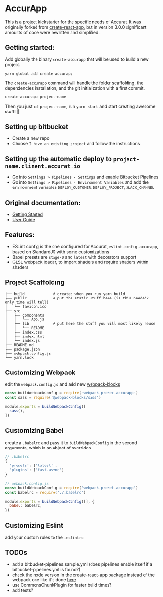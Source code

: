# AccurApp
This is a project kickstarter for the specific needs of Accurat.
It was originally forked from [create-react-app](https://github.com/facebookincubator/create-react-app/),
but in version 3.0.0 significant amounts of code were rewritten and simplified.

## Getting started:
Add globally the binary `create-accurapp` that will be used to build a new project.
```sh
yarn global add create-accurapp
```

The `create-accurapp` command will handle the folder scaffolding, the dependencies installation, and the git initialization with a first commit.
```sh
create-accurapp project-name
```

Then you just `cd project-name`, run `yarn start` and start creating awesome stuff! 🎉

## Setting up bitbucket
- Create a new repo
- Choose `I have an existing project` and follow the instructions

## Setting up the automatic deploy to `project-name.clinent.accurat.io`
- Go into `Settings > Pipelines - Settings` and enable Bitbucket Pipelines
- Go into `Settings > Pipelines - Environment Variables` and add the environment variables `DEPLOY_CUSTOMER`, `DEPLOY_PROJECT`, `SLACK_CHANNEL`

## Original documentation:
- [Getting Started](https://github.com/facebookincubator/create-react-app/#getting-started)
- [User Guide](https://github.com/facebookincubator/create-react-app/blob/master/packages/react-scripts/template/README.md)

## Features:
- ESLint config is the one configured for Accurat, `eslint-config-accurapp`, based on StandardJS with some customizations
- Babel presets are `stage-0` and `latest` with decorators support
- GLSL webpack loader, to import shaders and require shaders within shaders

## Project Scaffolding
```
├── build             # created when you run yarn build
├── public            # put the static stuff here (is this needed? only time will tell)
│   └── favicon.ico
├── src
│   ├── components
│   │   └── App.js
│   ├── lib           # put here the stuff you will most likely reuse
│   │   └── README
│   ├── index.css
│   ├── index.html
│   └── index.js
├── README.md
├── package.json
├── webpack.config.js
└── yarn.lock
```

## Customizing Webpack
edit the `webpack.config.js` and add new [webpack-blocks](https://github.com/andywer/webpack-blocks)
```js
const buildWebpackConfig = require('webpack-preset-accurapp')
const sass = require('@webpack-blocks/sass')

module.exports = buildWebpackConfig([
  sass(),
])
```

## Customizing Babel
create a `.babelrc` and pass it to `buildWebpackConfig` in the second arguments, which is an object of overrides
```js
// .babelrc
{
  'presets': ['latest'],
  'plugins': ['fast-async']
}

// webpack.config.js
const buildWebpackConfig = require('webpack-preset-accurapp')
const babelrc = require('./.babelrc')

module.exports = buildWebpackConfig([], {
  babel: babelrc,
})
```

## Customizing Eslint
add your custom rules to the `.eslintrc`


## TODOs
- add a bitbucket-pipelines.sample.yml (does pipelines enable itself if a bitbucket-pipelines.yml is found?)
- check the node version in the create-react-app package instead of the webpack one like it's done [here](https://github.com/facebookincubator/create-react-app/blob/master/packages/create-react-app/index.js)
- use CommonsChunkPlugin for faster build times?
- add tests?
